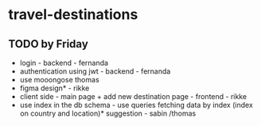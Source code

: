# travel-destinations


## TODO by Friday

- login - backend - fernanda
- authentication using jwt  - backend - fernanda
- use mooongose thomas
- figma design* - rikke
- client side - main page + add new destination page - frontend - rikke 
- use index in the db schema - use queries fetching data by index (index on country and location)* suggestion - sabin /thomas 



